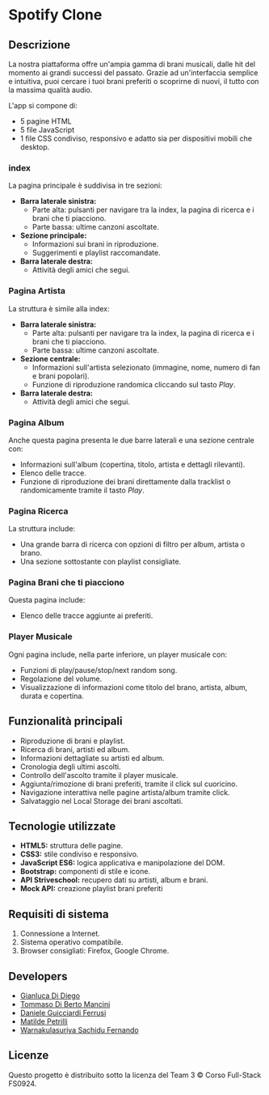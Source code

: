 # Spotify Clone

## Descrizione

La nostra piattaforma offre un'ampia gamma di brani musicali, dalle hit del momento ai grandi successi del passato. Grazie ad un'interfaccia semplice e intuitiva, puoi cercare i tuoi brani preferiti o scoprirne di nuovi, il tutto con la massima qualità audio.

L'app si compone di:

- 5 pagine HTML
- 5 file JavaScript
- 1 file CSS condiviso, responsivo e adatto sia per dispositivi mobili che desktop.

### **index**

La pagina principale è suddivisa in tre sezioni:

- **Barra laterale sinistra:**
  - Parte alta: pulsanti per navigare tra la index, la pagina di ricerca e i brani che ti piacciono.
  - Parte bassa: ultime canzoni ascoltate.
- **Sezione principale:**
  - Informazioni sui brani in riproduzione.
  - Suggerimenti e playlist raccomandate.
- **Barra laterale destra:**
  - Attività degli amici che segui.

### **Pagina Artista**

La struttura è simile alla index:

- **Barra laterale sinistra:**
  - Parte alta: pulsanti per navigare tra la index, la pagina di ricerca e i brani che ti piacciono.
  - Parte bassa: ultime canzoni ascoltate.
- **Sezione centrale:**
  - Informazioni sull'artista selezionato (immagine, nome, numero di fan e brani popolari).
  - Funzione di riproduzione randomica cliccando sul tasto _Play_.
- **Barra laterale destra:**
  - Attività degli amici che segui.

### **Pagina Album**

Anche questa pagina presenta le due barre laterali e una sezione centrale con:

- Informazioni sull'album (copertina, titolo, artista e dettagli rilevanti).
- Elenco delle tracce.
- Funzione di riproduzione dei brani direttamente dalla tracklist o randomicamente tramite il tasto _Play_.

### **Pagina Ricerca**

La struttura include:

- Una grande barra di ricerca con opzioni di filtro per album, artista o brano.
- Una sezione sottostante con playlist consigliate.

### **Pagina Brani che ti piacciono**

Questa pagina include:

- Elenco delle tracce aggiunte ai preferiti.

### **Player Musicale**

Ogni pagina include, nella parte inferiore, un player musicale con:

- Funzioni di play/pause/stop/next random song.
- Regolazione del volume.
- Visualizzazione di informazioni come titolo del brano, artista, album, durata e copertina.

## Funzionalità principali

- Riproduzione di brani e playlist.
- Ricerca di brani, artisti ed album.
- Informazioni dettagliate su artisti ed album.
- Cronologia degli ultimi ascolti.
- Controllo dell'ascolto tramite il player musicale.
- Aggiunta/rimozione di brani preferiti, tramite il click sul cuoricino.
- Navigazione interattiva nelle pagine artista/album tramite click.
- Salvataggio nel Local Storage dei brani ascoltati.

## Tecnologie utilizzate

- **HTML5:** struttura delle pagine.
- **CSS3:** stile condiviso e responsivo.
- **JavaScript ES6:** logica applicativa e manipolazione del DOM.
- **Bootstrap:** componenti di stile e icone.
- **API Striveschool:** recupero dati su artisti, album e brani.
- **Mock API:** creazione playlist brani preferiti

## Requisiti di sistema

1. Connessione a Internet.
2. Sistema operativo compatibile.
3. Browser consigliati: Firefox, Google Chrome.

## Developers

- [Gianluca Di Diego](https://github.com/Gianlu201)
- [Tommaso Di Berto Mancini](https://github.com/Tommasodibertomancini)
- [Daniele Guicciardi Ferrusi](https://github.com/DanieleGuicciardi)
- [Matilde Petrilli](https://github.com/matildepetrilli)
- [Warnakulasuriya Sachidu Fernando](https://github.com/Sachidu-2001)

## Licenze

Questo progetto è distribuito sotto la licenza del Team 3 &copy; Corso Full-Stack FS0924.
